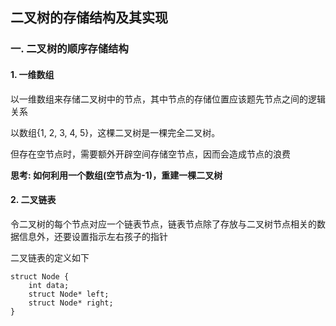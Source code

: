 ## 二叉树的存储结构及其实现

### 一. 二叉树的顺序存储结构

#### 1. 一维数组

以一维数组来存储二叉树中的节点，其中节点的存储位置应该题先节点之间的逻辑关系

以数组{1, 2, 3, 4, 5}，这棵二叉树是一棵完全二叉树。

但存在空节点时，需要额外开辟空间存储空节点，因而会造成节点的浪费

**思考: 如何利用一个数组(空节点为-1)，重建一棵二叉树**



#### 2. 二叉链表

令二叉树的每个节点对应一个链表节点，链表节点除了存放与二叉树节点相关的数据信息外，还要设置指示左右孩子的指针

二叉链表的定义如下

```
struct Node {
	int data;
	struct Node* left;
	struct Node* right;
}
```

